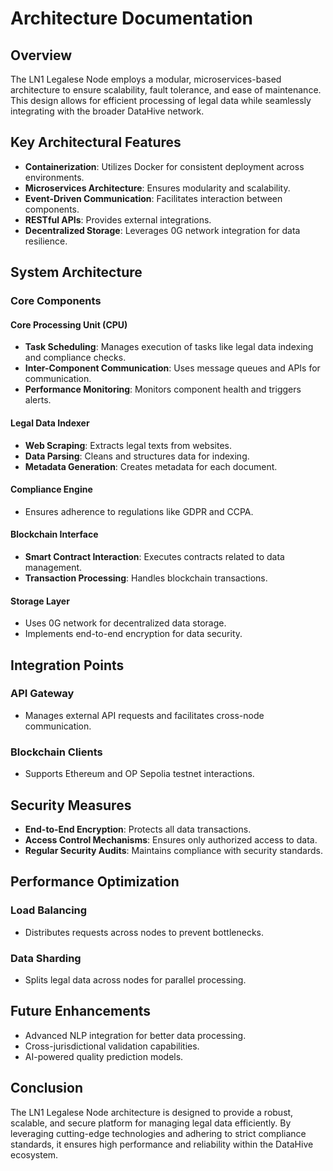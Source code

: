 # Architecture Documentation

## Overview

The LN1 Legalese Node employs a modular, microservices-based architecture to ensure scalability, fault tolerance, and ease of maintenance. This design allows for efficient processing of legal data while seamlessly integrating with the broader DataHive network.

## Key Architectural Features

- **Containerization**: Utilizes Docker for consistent deployment across environments.
- **Microservices Architecture**: Ensures modularity and scalability.
- **Event-Driven Communication**: Facilitates interaction between components.
- **RESTful APIs**: Provides external integrations.
- **Decentralized Storage**: Leverages 0G network integration for data resilience.

## System Architecture

### Core Components

#### Core Processing Unit (CPU)
- **Task Scheduling**: Manages execution of tasks like legal data indexing and compliance checks.
- **Inter-Component Communication**: Uses message queues and APIs for communication.
- **Performance Monitoring**: Monitors component health and triggers alerts.

#### Legal Data Indexer
- **Web Scraping**: Extracts legal texts from websites.
- **Data Parsing**: Cleans and structures data for indexing.
- **Metadata Generation**: Creates metadata for each document.

#### Compliance Engine
- Ensures adherence to regulations like GDPR and CCPA.

#### Blockchain Interface
- **Smart Contract Interaction**: Executes contracts related to data management.
- **Transaction Processing**: Handles blockchain transactions.

#### Storage Layer
- Uses 0G network for decentralized data storage.
- Implements end-to-end encryption for data security.

## Integration Points

### API Gateway
- Manages external API requests and facilitates cross-node communication.

### Blockchain Clients
- Supports Ethereum and OP Sepolia testnet interactions.

## Security Measures

- **End-to-End Encryption**: Protects all data transactions.
- **Access Control Mechanisms**: Ensures only authorized access to data.
- **Regular Security Audits**: Maintains compliance with security standards.

## Performance Optimization

### Load Balancing
- Distributes requests across nodes to prevent bottlenecks.

### Data Sharding
- Splits legal data across nodes for parallel processing.

## Future Enhancements

- Advanced NLP integration for better data processing.
- Cross-jurisdictional validation capabilities.
- AI-powered quality prediction models.

## Conclusion

The LN1 Legalese Node architecture is designed to provide a robust, scalable, and secure platform for managing legal data efficiently. By leveraging cutting-edge technologies and adhering to strict compliance standards, it ensures high performance and reliability within the DataHive ecosystem.

